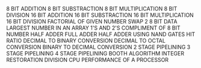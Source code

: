 8 BIT ADDITION
8 BIT SUBSTRACTION
8 BIT MULTIPLICATION
8 BIT DIVISION
16 BIT ADDITION
16 BIT SUBSTRACTION
16 BIT MULTIPLICATION
16 BIT DIVISION
FACTORIAL OF GIVEN NUMBER
SWAP 2 8 BIT DATA
LARGEST NUMBER IN AN ARRAY
1'S AND 2'S COMPLIMENT OF 8 BIT NUMBER
HALF ADDER
FULL ADDER
HALF ADDER USING NAND GATES
HIT RATIO
DECIMAL TO BINARY CONVERSION
DECIMAL TO OCTAL CONVERSION
BINARY TO DECIMAL CONVERSION
2 STAGE PIPELINING
3 STAGE PIPELINING
4 STAGE PIPELINING
BOOTH ALGORITHM
INTEGER RESTORATION DIVISION
CPU PERFORMANCE OF A PROCESSOR
